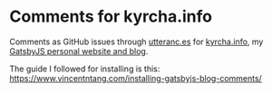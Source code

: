 # Comments for kyrcha.info

Comments as GitHub issues through [utteranc.es](https://utteranc.es/) for [kyrcha.info](https://kyrcha.info), my [GatsbyJS personal website and blog](https://github.com/kyrcha/kyrcha.info). 

The guide I followed for installing is this: https://www.vincentntang.com/installing-gatsbyjs-blog-comments/
